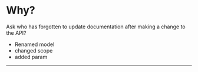 ##

<h1>Why?</h1>

<div class="notes">
Ask who has forgotten to update documentation after making a change to the API?

- Renamed model
- changed scope
- added param

</div>

---
